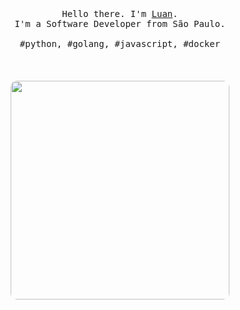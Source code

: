 <p align="center">
  <br>
  <br>
  <br>
  <samp>Hello there. I'm <a href="https://dev.to/lgdev07">Luan</a>.<br> I'm a Software Developer from São Paulo.<br><br>#python, #golang, #javascript, #docker</samp>
  <br>
  <br>
  <br>
  <br>
  <img src="https://media1.giphy.com/media/pVGsAWjzvXcZW4ZBTE/giphy.gif?cid=ecf05e477lk2gd3scyxiqlmalkgjbawrn138dnc8arsr0i4p&rid=giphy.gif" style="border-radius:10px;" width="350" />
</p>
